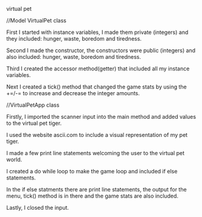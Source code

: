virtual pet 

//Model VirtualPet class

First I started with instance variables, I made them private (integers) and they included: hunger, waste, boredom and tiredness.

Second I made the constructor, the constructors were public (integers) and also included: hunger, waste, boredom and tiredness.

Third I created the accessor method(getter) that included all my instance variables.

Next I created a tick() method that changed the game stats by using the +=/-= to increase and decrease the integer amounts.

//VirtualPetApp class

Firstly, I imported the scanner input into the main method and added values to the virtual pet tiger.

I used the website ascii.com to include a visual representation of my pet tiger.

I made a few print line statements welcoming the user to the virtual pet world.

I created a do while loop to make the game loop and included if else statements.

In the if else statments there are print line statements, the output for the menu, tick() method is in there and the game stats are also included.

Lastly, I closed the input.

